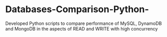 # Databases-Comparison-Python-
Developed Python scripts to compare performance of MySQL, DynamoDB and MongoDB in the aspects of READ and WRITE with high concurrency

